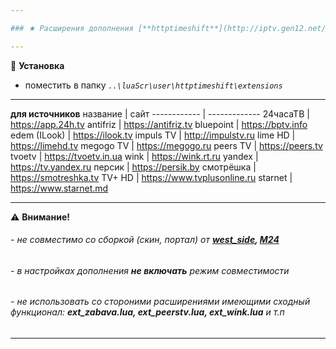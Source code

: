 ```yaml
---

### ★ Расширения дополнения [**httptimeshift**](http://iptv.gen12.net/bugtracker/view.php?id=1675 "")

---
```

📌 **Установка**
- поместить в папку _`..\luaScr\user\httptimeshift\extensions`_

---

**для источников**
название | сайт
------------ | -------------
24часаТВ | https://app.24h.tv
antifriz | https://antifriz.tv
bluepoint | https://bptv.info
edem (ILook) | https://ilook.tv
impuls TV | http://impulstv.ru
lime HD | https://limehd.tv
megogo TV | https://megogo.ru
peers TV | https://peers.tv
tvoetv | https://tvoetv.in.ua
wink | https://wink.rt.ru
yandex | https://tv.yandex.ru
персик | https://persik.by
смотрёшка | https://smotreshka.tv
TV+ HD | https://www.tvplusonline.ru
starnet | https://www.starnet.md

---

⚠ **Внимание!**
###### - не совместимо со сборкой (скин, портал) от _**[west_side](http://iptv.gen12.net/bugtracker/view.php?id=1733), [M24](https://vk.com/m24lg)**_
###### - в настройках дополнения _**не включать**_ режим совместимости
###### - не использовать со стороними расширениями имеющими сходный функционал: _**ext_zabava.lua, ext_peerstv.lua, ext_wink.lua**_ и т.п

---
